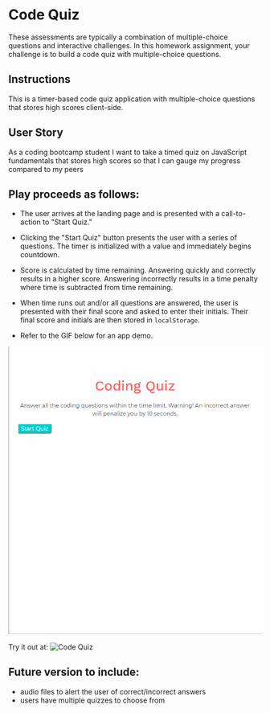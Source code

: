 # Code Quiz

These assessments are typically a combination of multiple-choice questions and interactive challenges. In this homework assignment, your challenge is to build a code quiz with multiple-choice questions.


## Instructions

This is a timer-based code quiz application with multiple-choice questions that stores high scores client-side. 

## User Story
As a coding bootcamp student
I want to take a timed quiz on JavaScript fundamentals that stores high scores
so that I can gauge my progress compared to my peers

## Play proceeds as follows:

  * The user arrives at the landing page and is presented with a call-to-action to "Start Quiz." 

  * Clicking the "Start Quiz" button presents the user with a series of questions. The timer is initialized with a value and immediately begins countdown.

  * Score is calculated by time remaining. Answering quickly and correctly results in a higher score. Answering incorrectly results in a time penalty where time is subtracted from time remaining.

  * When time runs out and/or all questions are answered, the user is presented with their final score and asked to enter their initials. Their final score and initials are then stored in `localStorage`.

* Refer to the GIF below for an app demo.

![Code Quiz Demo](assets/4-codeQuizDemo.gif)

Try it out at: ![Code Quiz](https://fguzmanrs.github.io/4-codeQuiz/)

## Future version to include: 

* audio files to alert the user of correct/incorrect answers
* users have multiple quizzes to choose from 
